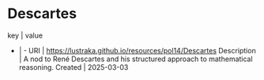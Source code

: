 # Descartes

key | value
- | -
URI | https://lustraka.github.io/resources/pol14/Descartes
Description | A nod to René Descartes and his structured approach to mathematical reasoning.
Created | 2025-03-03

